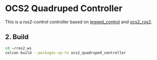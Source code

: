 # OCS2 Quadruped Controller

This is a ros2-control controller based on [legged_control](https://github.com/qiayuanl/legged_control) and [ocs2_ros2](https://github.com/legubiao/ocs2_ros2).

## 2. Build
```bash
cd ~/ros2_ws
colcon build --packages-up-to ocs2_quadruped_controller
```
